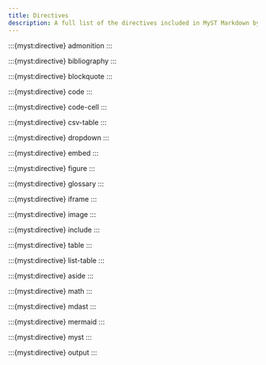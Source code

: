 ```yaml
---
title: Directives
description: A full list of the directives included in MyST Markdown by default.
---
```


:::{myst:directive} admonition
:::

:::{myst:directive} bibliography
:::

:::{myst:directive} blockquote
:::

:::{myst:directive} code
:::

:::{myst:directive} code-cell
:::

:::{myst:directive} csv-table
:::

:::{myst:directive} dropdown
:::

:::{myst:directive} embed
:::

:::{myst:directive} figure
:::

:::{myst:directive} glossary
:::

:::{myst:directive} iframe
:::

:::{myst:directive} image
:::

:::{myst:directive} include
:::

:::{myst:directive} table
:::

:::{myst:directive} list-table
:::

:::{myst:directive} aside
:::

:::{myst:directive} math
:::

:::{myst:directive} mdast
:::

:::{myst:directive} mermaid
:::

:::{myst:directive} myst
:::

:::{myst:directive} output
:::
